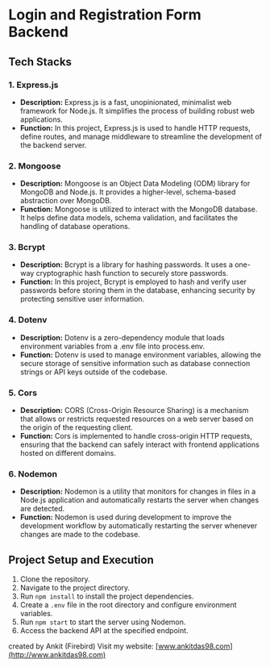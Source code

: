 # Login and Registration Form Backend

## Tech Stacks

### 1. Express.js
   - **Description:** Express.js is a fast, unopinionated, minimalist web framework for Node.js. It simplifies the process of building robust web applications.
   - **Function:** In this project, Express.js is used to handle HTTP requests, define routes, and manage middleware to streamline the development of the backend server.

### 2. Mongoose
   - **Description:** Mongoose is an Object Data Modeling (ODM) library for MongoDB and Node.js. It provides a higher-level, schema-based abstraction over MongoDB.
   - **Function:** Mongoose is utilized to interact with the MongoDB database. It helps define data models, schema validation, and facilitates the handling of database operations.

### 3. Bcrypt
   - **Description:** Bcrypt is a library for hashing passwords. It uses a one-way cryptographic hash function to securely store passwords.
   - **Function:** In this project, Bcrypt is employed to hash and verify user passwords before storing them in the database, enhancing security by protecting sensitive user information.

### 4. Dotenv
   - **Description:** Dotenv is a zero-dependency module that loads environment variables from a .env file into process.env.
   - **Function:** Dotenv is used to manage environment variables, allowing the secure storage of sensitive information such as database connection strings or API keys outside of the codebase.

### 5. Cors
   - **Description:** CORS (Cross-Origin Resource Sharing) is a mechanism that allows or restricts requested resources on a web server based on the origin of the requesting client.
   - **Function:** Cors is implemented to handle cross-origin HTTP requests, ensuring that the backend can safely interact with frontend applications hosted on different domains.

### 6. Nodemon
   - **Description:** Nodemon is a utility that monitors for changes in files in a Node.js application and automatically restarts the server when changes are detected.
   - **Function:** Nodemon is used during development to improve the development workflow by automatically restarting the server whenever changes are made to the codebase.

## Project Setup and Execution

1. Clone the repository.
2. Navigate to the project directory.
3. Run `npm install` to install the project dependencies.
4. Create a `.env` file in the root directory and configure environment variables.
5. Run `npm start` to start the server using Nodemon.
6. Access the backend API at the specified endpoint.

created by Ankit (Firebird)
Visit my website: [www.ankitdas98.com](http://www.ankitdas98.com)

